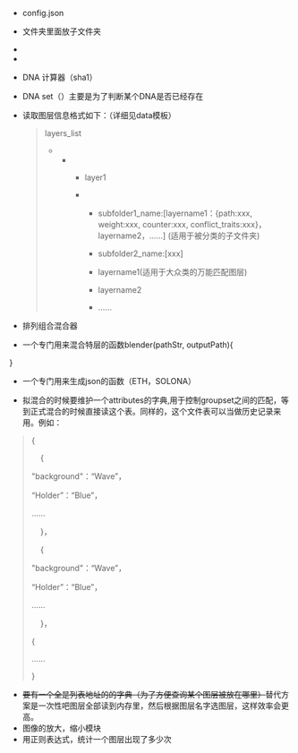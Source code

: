 + config.json

+ 文件夹里面放子文件夹

+ 

+ 

+ DNA 计算器（sha1）

+ DNA set（）主要是为了判断某个DNA是否已经存在

+ 读取图层信息格式如下：（详细见data模板）
  
  > layers_list
  > 
  > - - - layer1
  >     
  >     - - subfolder1_name:[layername1：{path:xxx, weight:xxx, counter:xxx, conflict_traits:xxx}，layername2，……] (适用于被分类的子文件夹)
  >       
  >       - subfolder2_name:[xxx]
  >       
  >       - layername1(适用于大众类的万能匹配图层)
  >       
  >       - layername2
  >       
  >       - ……

+ 排列组合混合器

+ 一个专门用来混合特层的函数blender(pathStr, outputPath){

}

+ 一个专门用来生成json的函数（ETH，SOLONA）
  
  

+ 拟混合的时候要维护一个attributes的字典,用于控制groupset之间的匹配，等到正式混合的时候直接读这个表。同样的，这个文件表可以当做历史记录来用。例如：

> {
> 
>     {
> 
> "background"：“Wave”，
> 
> “Holder”：“Blue”，
> 
> ……
> 
>     }，
> 
>     {
> 
> "background"：“Wave”，
> 
> “Holder”：“Blue”，
> 
> ……
> 
>     }，
> 
> {
> 
> ……
> 
> }
> 
> 

+ ~~要有一个全是列表地址的的字典（为了方便查询某个图层被放在哪里）~~替代方案是一次性吧图层全部读到内存里，然后根据图层名字选图层，这样效率会更高。
+ 图像的放大，缩小模块
+ 用正则表达式，统计一个图层出现了多少次
